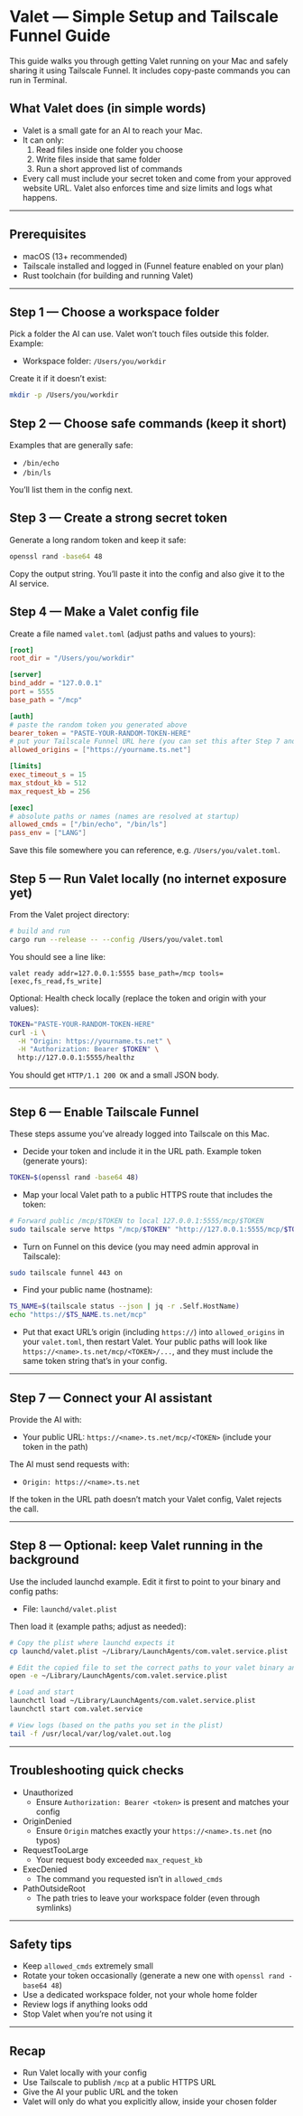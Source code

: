 # Valet — Simple Setup and Tailscale Funnel Guide

This guide walks you through getting Valet running on your Mac and safely sharing it using Tailscale Funnel. It includes copy‑paste commands you can run in Terminal.

## What Valet does (in simple words)

- Valet is a small gate for an AI to reach your Mac.
- It can only:
  1) Read files inside one folder you choose
  2) Write files inside that same folder
  3) Run a short approved list of commands
- Every call must include your secret token and come from your approved website URL. Valet also enforces time and size limits and logs what happens.

---

## Prerequisites

- macOS (13+ recommended)
- Tailscale installed and logged in (Funnel feature enabled on your plan)
- Rust toolchain (for building and running Valet)

---

## Step 1 — Choose a workspace folder

Pick a folder the AI can use. Valet won’t touch files outside this folder. Example:

- Workspace folder: `/Users/you/workdir`

Create it if it doesn’t exist:

```bash
mkdir -p /Users/you/workdir
```

## Step 2 — Choose safe commands (keep it short)

Examples that are generally safe:

- `/bin/echo`
- `/bin/ls`

You’ll list them in the config next.

## Step 3 — Create a strong secret token

Generate a long random token and keep it safe:

```bash
openssl rand -base64 48
```

Copy the output string. You’ll paste it into the config and also give it to the AI service.

## Step 4 — Make a Valet config file

Create a file named `valet.toml` (adjust paths and values to yours):

```toml
[root]
root_dir = "/Users/you/workdir"

[server]
bind_addr = "127.0.0.1"
port = 5555
base_path = "/mcp"

[auth]
# paste the random token you generated above
bearer_token = "PASTE-YOUR-RANDOM-TOKEN-HERE"
# put your Tailscale Funnel URL here (you can set this after Step 7 and restart)
allowed_origins = ["https://yourname.ts.net"]

[limits]
exec_timeout_s = 15
max_stdout_kb = 512
max_request_kb = 256

[exec]
# absolute paths or names (names are resolved at startup)
allowed_cmds = ["/bin/echo", "/bin/ls"]
pass_env = ["LANG"]
```

Save this file somewhere you can reference, e.g. `/Users/you/valet.toml`.

## Step 5 — Run Valet locally (no internet exposure yet)

From the Valet project directory:

```bash
# build and run
cargo run --release -- --config /Users/you/valet.toml
```

You should see a line like:

```
valet ready addr=127.0.0.1:5555 base_path=/mcp tools=[exec,fs_read,fs_write]
```

Optional: Health check locally (replace the token and origin with your values):

```bash
TOKEN="PASTE-YOUR-RANDOM-TOKEN-HERE"
curl -i \
  -H "Origin: https://yourname.ts.net" \
  -H "Authorization: Bearer $TOKEN" \
  http://127.0.0.1:5555/healthz
```

You should get `HTTP/1.1 200 OK` and a small JSON body.

---

## Step 6 — Enable Tailscale Funnel

These steps assume you’ve already logged into Tailscale on this Mac.

- Decide your token and include it in the URL path. Example token (generate yours):

```bash
TOKEN=$(openssl rand -base64 48)
```

- Map your local Valet path to a public HTTPS route that includes the token:

```bash
# Forward public /mcp/$TOKEN to local 127.0.0.1:5555/mcp/$TOKEN
sudo tailscale serve https "/mcp/$TOKEN" "http://127.0.0.1:5555/mcp/$TOKEN"
```

- Turn on Funnel on this device (you may need admin approval in Tailscale):

```bash
sudo tailscale funnel 443 on
```

- Find your public name (hostname):

```bash
TS_NAME=$(tailscale status --json | jq -r .Self.HostName)
echo "https://$TS_NAME.ts.net/mcp"
```

- Put that exact URL’s origin (including `https://`) into `allowed_origins` in your `valet.toml`, then restart Valet. Your public paths will look like `https://<name>.ts.net/mcp/<TOKEN>/...`, and they must include the same token string that’s in your config.

---

## Step 7 — Connect your AI assistant

Provide the AI with:

- Your public URL: `https://<name>.ts.net/mcp/<TOKEN>` (include your token in the path)

The AI must send requests with:

- `Origin: https://<name>.ts.net`

If the token in the URL path doesn’t match your Valet config, Valet rejects the call.

---

## Step 8 — Optional: keep Valet running in the background

Use the included launchd example. Edit it first to point to your binary and config paths:

- File: `launchd/valet.plist`

Then load it (example paths; adjust as needed):

```bash
# Copy the plist where launchd expects it
cp launchd/valet.plist ~/Library/LaunchAgents/com.valet.service.plist

# Edit the copied file to set the correct paths to your valet binary and config
open -e ~/Library/LaunchAgents/com.valet.service.plist

# Load and start
launchctl load ~/Library/LaunchAgents/com.valet.service.plist
launchctl start com.valet.service

# View logs (based on the paths you set in the plist)
tail -f /usr/local/var/log/valet.out.log
```

---

## Troubleshooting quick checks

- Unauthorized
  - Ensure `Authorization: Bearer <token>` is present and matches your config
- OriginDenied
  - Ensure `Origin` matches exactly your `https://<name>.ts.net` (no typos)
- RequestTooLarge
  - Your request body exceeded `max_request_kb`
- ExecDenied
  - The command you requested isn’t in `allowed_cmds`
- PathOutsideRoot
  - The path tries to leave your workspace folder (even through symlinks)

---

## Safety tips

- Keep `allowed_cmds` extremely small
- Rotate your token occasionally (generate a new one with `openssl rand -base64 48`)
- Use a dedicated workspace folder, not your whole home folder
- Review logs if anything looks odd
- Stop Valet when you’re not using it

---

## Recap

- Run Valet locally with your config
- Use Tailscale to publish `/mcp` at a public HTTPS URL
- Give the AI your public URL and the token
- Valet will only do what you explicitly allow, inside your chosen folder
